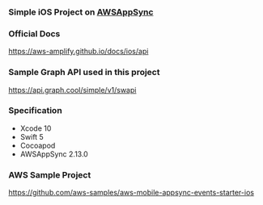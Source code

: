 ### Simple iOS Project on [AWSAppSync](https://aws-amplify.github.io/docs/ios/api)

### Official Docs
https://aws-amplify.github.io/docs/ios/api

### Sample Graph API used in this project
https://api.graph.cool/simple/v1/swapi

### Specification
- Xcode 10
- Swift 5
- Cocoapod
- AWSAppSync 2.13.0

### AWS Sample Project
https://github.com/aws-samples/aws-mobile-appsync-events-starter-ios
